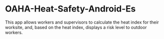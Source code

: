 OAHA-Heat-Safety-Android-Es
===========================

This app allows workers and supervisors to calculate the heat index for their worksite, and, based on the heat index, displays a risk level to outdoor workers.